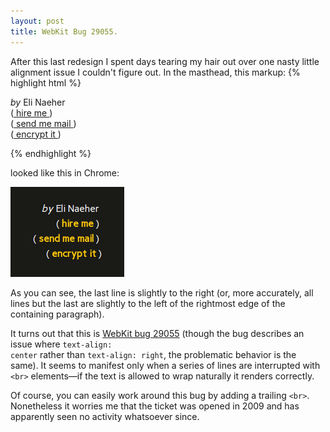 ```yaml
---
layout: post
title: WebKit Bug 29055.
---
```


After this last redesign I spent days tearing my hair out over one nasty little alignment issue I couldn't figure out. In the masthead, this markup:
{% highlight html %}
    <p>
      <i>by</i> Eli Naeher
      <br>
      (<a href="http://portfolio.flyoverblues.com">
        hire me
      </a>)
      <br>
      (<a href="mailto:eli@flyoverblues.com">
        send me mail
      </a>)
      <br>
      (<a href="http://codeanddata.com/pgp.txt">
        encrypt it
      </a>)
    </p>
{% endhighlight %}

looked like this in Chrome:

<div class="embed">
  <img src="/images/webkit-bug.png" alt="Image showing WebKit rendering problem">
</div>

As you can see, the last line is slightly to the right (or, more accurately, all lines but the last are slightly to the left of the rightmost edge of the containing paragraph).

It turns out that this is <a href="https://bugs.webkit.org/show_bug.cgi?id=29055">WebKit bug 29055</a> (though the bug describes an issue where <code>text-align: center</code> rather than <code>text-align: right</code>, the problematic behavior is the same). It seems to manifest only when a series of lines are interrupted with <code>&lt;br&gt;</code> elements&mdash;if the text is allowed to wrap naturally it renders correctly.

Of course, you can easily work around this bug by adding a trailing <code>&lt;br&gt;</code>. Nonetheless it worries me that the ticket was opened in 2009 and has apparently seen no activity whatsoever since.

